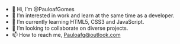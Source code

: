 - 👋 Hi, I’m @PauloafGomes
- 👀 I’m interested in work and learn at the same time as a developer.
- 🌱 I’m currently learning HTML5, CSS3 and JavaScript.
- 💞️ I’m looking to collaborate on diverse projects.
- 📫 How to reach me, Pauloafg@outlook.com

<!---
PauloafGomes/PauloafGomes is a ✨ special ✨ repository because its `README.md` (this file) appears on your GitHub profile.
You can click the Preview link to take a look at your changes.
--->
